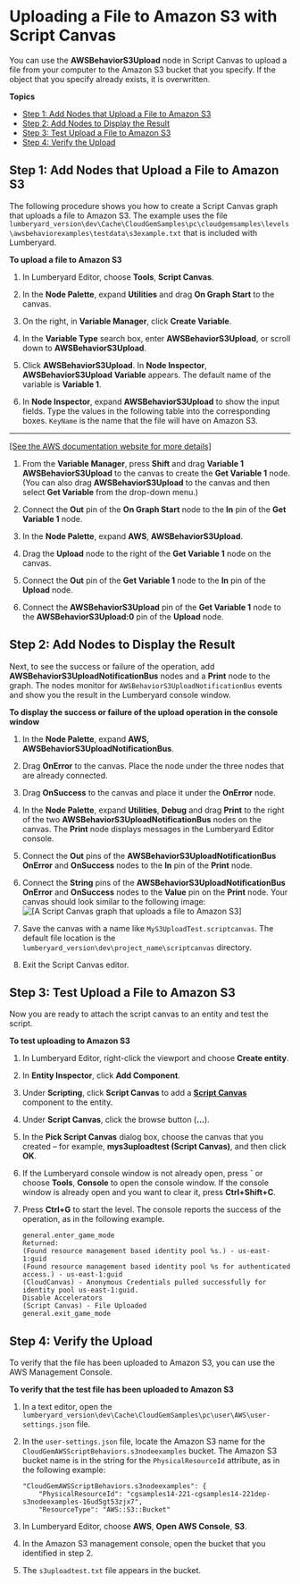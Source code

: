 # Uploading a File to Amazon S3 with Script Canvas<a name="cloud-canvas-cloud-gem-aws-s3-upload-sc"></a>

You can use the **AWSBehaviorS3Upload** node in Script Canvas to upload a file from your computer to the Amazon S3 bucket that you specify\. If the object that you specify already exists, it is overwritten\.

**Topics**
+ [Step 1: Add Nodes that Upload a File to Amazon S3](#cloud-canvas-cloud-gem-aws-s3-upload-sc-add-nodes)
+ [Step 2: Add Nodes to Display the Result](#cloud-canvas-cloud-gem-aws-s3-upload-sc-display-result)
+ [Step 3: Test Upload a File to Amazon S3](#cloud-canvas-cloud-gem-aws-s3-upload-sc-test)
+ [Step 4: Verify the Upload](#cloud-canvas-cloud-gem-aws-s3-upload-sc-verify)

## Step 1: Add Nodes that Upload a File to Amazon S3<a name="cloud-canvas-cloud-gem-aws-s3-upload-sc-add-nodes"></a>

The following procedure shows you how to create a Script Canvas graph that uploads a file to Amazon S3\. The example uses the file `lumberyard_version\dev\Cache\CloudGemSamples\pc\cloudgemsamples\levels\awsbehaviorexamples\testdata\s3example.txt` that is included with Lumberyard\.

**To upload a file to Amazon S3**

1. In Lumberyard Editor, choose **Tools**, **Script Canvas**\.

1. In the **Node Palette**, expand **Utilities** and drag **On Graph Start** to the canvas\.

1. On the right, in **Variable Manager**, click **Create Variable**\.

1. In the **Variable Type** search box, enter **AWSBehaviorS3Upload**, or scroll down to **AWSBehaviorS3Upload**\.

1. Click **AWSBehaviorS3Upload**\. In **Node Inspector**, **AWSBehaviorS3Upload** **Variable** appears\. The default name of the variable is **Variable 1**\.

1. In **Node Inspector**, expand **AWSBehaviorS3Upload** to show the input fields\. Type the values in the following table into the corresponding boxes\. `KeyName` is the name that the file will have on Amazon S3\.  
****    
[\[See the AWS documentation website for more details\]](http://docs.aws.amazon.com/lumberyard/latest/userguide/cloud-canvas-cloud-gem-aws-s3-upload-sc.html)

1. From the **Variable Manager**, press **Shift** and drag **Variable 1 AWSBehaviorS3Upload** to the canvas to create the **Get Variable 1** node\. \(You can also drag **AWSBehaviorS3Upload** to the canvas and then select **Get Variable** from the drop\-down menu\.\)

1. Connect the **Out** pin of the **On Graph Start** node to the **In** pin of the **Get Variable 1** node\.

1. In the **Node Palette**, expand **AWS**, **AWSBehaviorS3Upload**\.

1. Drag the **Upload** node to the right of the **Get Variable 1** node on the canvas\.

1. Connect the **Out** pin of the **Get Variable 1** node to the **In** pin of the **Upload** node\.

1. Connect the **AWSBehaviorS3Upload** pin of the **Get Variable 1** node to the **AWSBehaviorS3Upload:0** pin of the **Upload** node\.

## Step 2: Add Nodes to Display the Result<a name="cloud-canvas-cloud-gem-aws-s3-upload-sc-display-result"></a>

Next, to see the success or failure of the operation, add **AWSBehaviorS3UploadNotificationBus** nodes and a **Print** node to the graph\. The nodes monitor for `AWSBehaviorS3UploadNotificationBus` events and show you the result in the Lumberyard console window\.

**To display the success or failure of the upload operation in the console window**

1. In the **Node Palette**, expand **AWS, AWSBehaviorS3UploadNotificationBus**\.

1. Drag **OnError** to the canvas\. Place the node under the three nodes that are already connected\.

1. Drag **OnSuccess** to the canvas and place it under the **OnError** node\.

1. In the **Node Palette**, expand **Utilities**, **Debug** and drag **Print** to the right of the two **AWSBehaviorS3UploadNotificationBus** nodes on the canvas\. The **Print** node displays messages in the Lumberyard Editor console\.

1. Connect the **Out** pins of the **AWSBehaviorS3UploadNotificationBus OnError** and **OnSuccess** nodes to the **In** pin of the **Print** node\.

1. Connect the **String** pins of the **AWSBehaviorS3UploadNotificationBus OnError** and **OnSuccess** nodes to the **Value** pin on the **Print** node\. Your canvas should look similar to the following image:  
![\[A Script Canvas graph that uploads a file to Amazon S3\]](http://docs.aws.amazon.com/lumberyard/latest/userguide/images/cloud-canvas-cloud-gem-aws-s3-upload-sc-1.png)

1. Save the canvas with a name like `MyS3UploadTest.scriptcanvas`\. The default file location is the `lumberyard_version\dev\project_name\scriptcanvas` directory\.

1. Exit the Script Canvas editor\.

## Step 3: Test Upload a File to Amazon S3<a name="cloud-canvas-cloud-gem-aws-s3-upload-sc-test"></a>

Now you are ready to attach the script canvas to an entity and test the script\.

**To test uploading to Amazon S3**

1. In Lumberyard Editor, right\-click the viewport and choose **Create entity**\.

1. In **Entity Inspector**, click **Add Component**\.

1. Under **Scripting**, click **Script Canvas** to add a **[Script Canvas](component-script-canvas.md)** component to the entity\.

1. Under **Script Canvas**, click the browse button \(**\.\.\.**\)\.

1. In the **Pick Script Canvas** dialog box, choose the canvas that you created – for example, **mys3uploadtest \(Script Canvas\)**, and then click **OK**\.

1. If the Lumberyard console window is not already open, press **`** or choose **Tools**, **Console** to open the console window\. If the console window is already open and you want to clear it, press **Ctrl\+Shift\+C**\.

1. Press **Ctrl\+G** to start the level\. The console reports the success of the operation, as in the following example\.

   ```
   general.enter_game_mode
   Returned:
   (Found resource management based identity pool %s.) - us-east-1:guid
   (Found resource management based identity pool %s for authenticated access.) - us-east-1:guid
   (CloudCanvas) - Anonymous Credentials pulled successfully for identity pool us-east-1:guid.
   Disable Accelerators
   (Script Canvas) - File Uploaded
   general.exit_game_mode
   ```

## Step 4: Verify the Upload<a name="cloud-canvas-cloud-gem-aws-s3-upload-sc-verify"></a>

To verify that the file has been uploaded to Amazon S3, you can use the AWS Management Console\.

**To verify that the test file has been uploaded to Amazon S3**

1. In a text editor, open the `lumberyard_version\dev\Cache\CloudGemSamples\pc\user\AWS\user-settings.json` file\.

1. In the `user-settings.json` file, locate the Amazon S3 name for the `CloudGemAWSScriptBehaviors.s3nodeexamples` bucket\. The Amazon S3 bucket name is in the string for the `PhysicalResourceId` attribute, as in the following example:

   ```
   "CloudGemAWSScriptBehaviors.s3nodeexamples": {
       "PhysicalResourceId": "cgsamples14-221-cgsamples14-221dep-s3nodeexamples-16ud5gt53zjx7", 
       "ResourceType": "AWS::S3::Bucket"
   ```

1. In Lumberyard Editor, choose **AWS**, **Open AWS Console**, **S3**\.

1. In the Amazon S3 management console, open the bucket that you identified in step 2\.

1. The `s3uploadtest.txt` file appears in the bucket\.